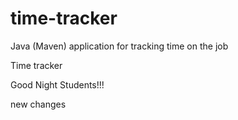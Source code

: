 # time-tracker
Java (Maven) application for tracking time on the job

Time tracker

Good Night Students!!!

new changes
